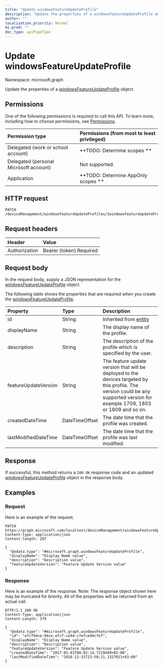 ```yaml
---
title: "Update windowsFeatureUpdateProfile"
description: "Update the properties of a windowsFeatureUpdateProfile object."
author: ""
localization_priority: Normal
ms.prod: ""
doc_type: apiPageType
---
```


# Update windowsFeatureUpdateProfile

Namespace: microsoft.graph

Update the properties of a [windowsFeatureUpdateProfile](../resources/windowsfeatureupdateprofile.md) object.

## Permissions
One of the following permissions is required to call this API. To learn more, including how to choose permissions, see [Permissions](/concepts/permissions-reference.md).

|Permission type|Permissions (from most to least privileged)|
|:---|:---|
|Delegated (work or school account)|**TODO: Determine scopes **|
|Delegated (personal Microsoft account)|Not supported.|
|Application|**TODO: Determine AppOnly scopes **|

## HTTP request
<!-- {
  "blockType": "ignored"
}
-->
``` http
PATCH /deviceManagement/windowsFeatureUpdateProfiles/{windowsFeatureUpdateProfileId}
```

## Request headers
|Header|Value|
|:---|:---|
|Authorization|Bearer {token}.Required|

## Request body
In the request body, supply a JSON representation for the [windowsFeatureUpdateProfile](../resources/windowsfeatureupdateprofile.md) object.

The following table shows the properties that are required when you create the [windowsFeatureUpdateProfile](../resources/windowsfeatureupdateprofile.md).

|Property|Type|Description|
|:---|:---|:---|
|id|String| Inherited from [entity](../resources/entity.md)|
|displayName|String|The display name of the profile.|
|description|String|The description of the profile which is specified by the user.|
|featureUpdateVersion|String|The feature update version that will be deployed to the devices targeted by this profile. The version could be any supported version for example 1709, 1803 or 1809 and so on.|
|createdDateTime|DateTimeOffset|The date time that the profile was created.|
|lastModifiedDateTime|DateTimeOffset|The date time that the profile was last modified.|



## Response
If successful, this method returns a `200 OK` response code and an updated [windowsFeatureUpdateProfile](../resources/windowsfeatureupdateprofile.md) object in the response body.

## Examples

### Request
Here is an example of the request.
<!-- {
  "blockType": "request",
  "name": "update_windowsfeatureupdateprofile"
}
-->
``` http
PATCH https://graph.microsoft.com/localtest/deviceManagement/windowsFeatureUpdateProfiles/{windowsFeatureUpdateProfileId}
Content-type: application/json
Content-length: 207

{
  "@odata.type": "#microsoft.graph.windowsFeatureUpdateProfile",
  "displayName": "Display Name value",
  "description": "Description value",
  "featureUpdateVersion": "Feature Update Version value"
}
```

### Response
Here is an example of the response. Note: The response object shown here may be truncated for brevity. All of the properties will be returned from an actual call.
<!-- {
  "blockType": "response",
  "truncated": true
}
-->
``` http
HTTP/1.1 200 OK
Content-Type: application/json
Content-Length: 379

{
  "@odata.type": "#microsoft.graph.windowsFeatureUpdateProfile",
  "id": "efcf94ce-94ce-efcf-ce94-cfefce94cfef",
  "displayName": "Display Name value",
  "description": "Description value",
  "featureUpdateVersion": "Feature Update Version value",
  "createdDateTime": "2017-01-01T00:02:14.7219499+03:00",
  "lastModifiedDateTime": "2016-12-31T23:58:21.1327021+03:00"
}
```

